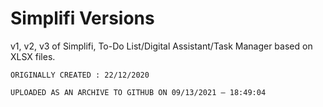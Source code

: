 
# Simplifi Versions

v1, v2, v3 of Simplifi, To-Do List/Digital Assistant/Task Manager based on XLSX files.

```ORIGINALLY CREATED : 22/12/2020```

`UPLOADED AS AN ARCHIVE TO GITHUB ON 09/13/2021 — 18:49:04`